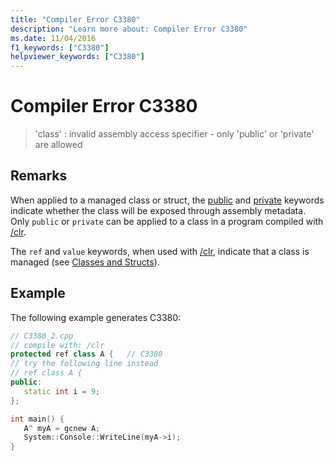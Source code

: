 ```yaml
---
title: "Compiler Error C3380"
description: "Learn more about: Compiler Error C3380"
ms.date: 11/04/2016
f1_keywords: ["C3380"]
helpviewer_keywords: ["C3380"]
---
```

# Compiler Error C3380

> 'class' : invalid assembly access specifier - only 'public' or 'private' are allowed

## Remarks

When applied to a managed class or struct, the [public](../../cpp/public-cpp.md) and [private](../../cpp/private-cpp.md) keywords indicate whether the class will be exposed through assembly metadata. Only `public` or `private` can be applied to a class in a program compiled with [/clr](../../build/reference/clr-common-language-runtime-compilation.md).

The `ref` and `value` keywords, when used with [/clr](../../build/reference/clr-common-language-runtime-compilation.md), indicate that a class is managed (see [Classes and Structs](../../extensions/classes-and-structs-cpp-component-extensions.md)).

## Example

The following example generates C3380:

```cpp
// C3380_2.cpp
// compile with: /clr
protected ref class A {   // C3380
// try the following line instead
// ref class A {
public:
   static int i = 9;
};

int main() {
   A^ myA = gcnew A;
   System::Console::WriteLine(myA->i);
}
```
